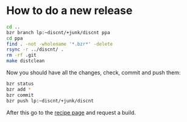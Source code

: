 
How to do a new release
===

```bash
cd ..
bzr branch lp:~discnt/+junk/discnt ppa
cd ppa
find . -not -wholename '*.bzr*' -delete
rsync -r ../discnt/ .
rm -rf .git
make distclean
```

Now you should have all the changes, check, commit and push them:
```bash
bzr status
bzr add *
bzr commit
bzr push lp:~discnt/+junk/discnt
```

After this go to the [recipe page](https://code.launchpad.net/~discnt/+recipe/discnt-stable) and request a build.

